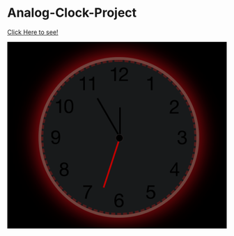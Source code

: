 # Analog-Clock-Project
[Click Here to see!](https://cansuoztas.github.io/Analog-Clock-Project/)


![](https://github.com/Cansuoztas/Analog-Clock-Project/blob/main/Animation.gif?raw=true)
